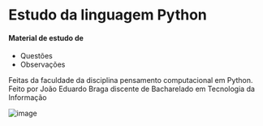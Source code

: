 # Estudo da linguagem Python
#### Material de estudo de
 - Questões
 - Observações
 
 Feitas da faculdade da disciplina pensamento computacional em Python.
 Feito por João Eduardo Braga discente de Bacharelado em Tecnologia da Informação

![image](https://user-images.githubusercontent.com/109396949/194624032-fe53b72a-7490-4456-92b1-da03fcccbce0.png)

